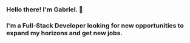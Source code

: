 ### Hello there! I'm Gabriel. 👋

### I'm a Full-Stack Developer looking for new opportunities to expand my horizons and get new jobs.
